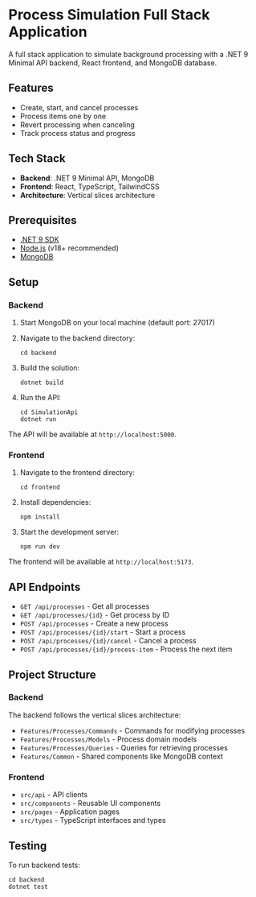 # Process Simulation Full Stack Application

A full stack application to simulate background processing with a .NET 9 Minimal API backend, React frontend, and MongoDB database.

## Features

- Create, start, and cancel processes
- Process items one by one
- Revert processing when canceling
- Track process status and progress

## Tech Stack

- **Backend**: .NET 9 Minimal API, MongoDB
- **Frontend**: React, TypeScript, TailwindCSS
- **Architecture**: Vertical slices architecture

## Prerequisites

- [.NET 9 SDK](https://dotnet.microsoft.com/download)
- [Node.js](https://nodejs.org/) (v18+ recommended)
- [MongoDB](https://www.mongodb.com/try/download/community)

## Setup

### Backend

1. Start MongoDB on your local machine (default port: 27017)

2. Navigate to the backend directory:

   ```
   cd backend
   ```

3. Build the solution:

   ```
   dotnet build
   ```

4. Run the API:
   ```
   cd SimulationApi
   dotnet run
   ```

The API will be available at `http://localhost:5000`.

### Frontend

1. Navigate to the frontend directory:

   ```
   cd frontend
   ```

2. Install dependencies:

   ```
   npm install
   ```

3. Start the development server:
   ```
   npm run dev
   ```

The frontend will be available at `http://localhost:5173`.

## API Endpoints

- `GET /api/processes` - Get all processes
- `GET /api/processes/{id}` - Get process by ID
- `POST /api/processes` - Create a new process
- `POST /api/processes/{id}/start` - Start a process
- `POST /api/processes/{id}/cancel` - Cancel a process
- `POST /api/processes/{id}/process-item` - Process the next item

## Project Structure

### Backend

The backend follows the vertical slices architecture:

- `Features/Processes/Commands` - Commands for modifying processes
- `Features/Processes/Models` - Process domain models
- `Features/Processes/Queries` - Queries for retrieving processes
- `Features/Common` - Shared components like MongoDB context

### Frontend

- `src/api` - API clients
- `src/components` - Reusable UI components
- `src/pages` - Application pages
- `src/types` - TypeScript interfaces and types

## Testing

To run backend tests:

```
cd backend
dotnet test
```

